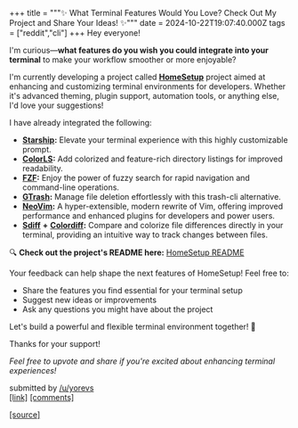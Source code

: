 +++
title = """✨ What Terminal Features Would You Love? Check Out My Project and Share Your Ideas! ✨"""
date = 2024-10-22T19:07:40.000Z
tags = ["reddit","cli"]
+++
Hey everyone!

I'm curious—**what features do you wish you could integrate into your terminal** to make your workflow smoother or more enjoyable?

I'm currently developing a project called [**HomeSetup**](https://github.com/yorevs/homesetup) project aimed at enhancing and customizing terminal environments for developers. Whether it's advanced theming, plugin support, automation tools, or anything else, I'd love your suggestions!

I have already integrated the following:

*   [**Starship**](https://starship.rs/)**:** Elevate your terminal experience with this highly customizable prompt.
*   [**ColorLS**](https://github.com/athityakumar/colorls)**:** Add colorized and feature-rich directory listings for improved readability.
*   [**FZF**](https://www.redhat.com/sysadmin/fzf-linux-fuzzy-finder)**:** Enjoy the power of fuzzy search for rapid navigation and command-line operations.
*   [**GTrash**](https://github.com/umlx5h/gtrash)**:** Manage file deletion effortlessly with this trash-cli alternative.
*   [**NeoVim**](https://neovim.io/)**:** A hyper-extensible, modern rewrite of Vim, offering improved performance and enhanced plugins for developers and power users.
*   [**Sdiff**](https://man7.org/linux/man-pages/man1/sdiff.1.html) **+** [**Colordiff**](https://www.colordiff.org/)**:** Compare and colorize file differences directly in your terminal, providing an intuitive way to track changes between files.

🔍 **Check out the project's README here:** [HomeSetup README](https://github.com/yorevs/homesetup/blob/master/README.md)

Your feedback can help shape the next features of HomeSetup! Feel free to:

*   Share the features you find essential for your terminal setup
*   Suggest new ideas or improvements
*   Ask any questions you might have about the project

Let's build a powerful and flexible terminal environment together! 🚀

Thanks for your support!

_Feel free to upvote and share if you're excited about enhancing terminal experiences!_

submitted by [/u/yorevs](https://www.reddit.com/user/yorevs)  
[\[link\]](https://www.reddit.com/r/commandline/comments/1g9q8k3/what_terminal_features_would_you_love_check_out/) [\[comments\]](https://www.reddit.com/r/commandline/comments/1g9q8k3/what_terminal_features_would_you_love_check_out/)

[[source]](https://www.reddit.com/r/commandline/comments/1g9q8k3/what_terminal_features_would_you_love_check_out/)
